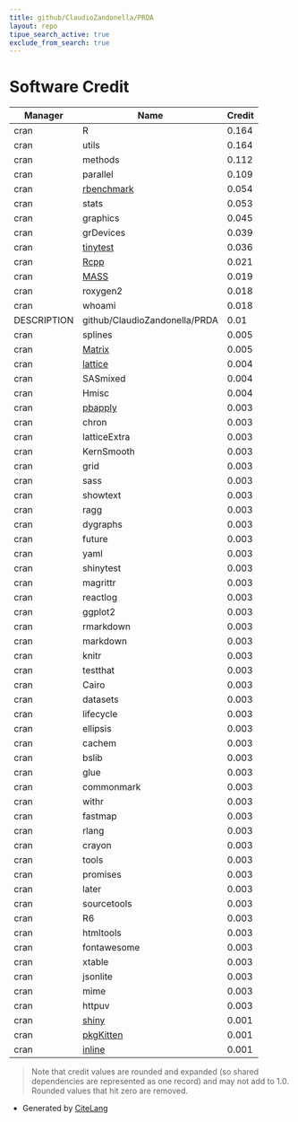 ```yaml
---
title: github/ClaudioZandonella/PRDA
layout: repo
tipue_search_active: true
exclude_from_search: true
---
```

# Software Credit

|Manager|Name|Credit|
|-------|----|------|
|cran|R|0.164|
|cran|utils|0.164|
|cran|methods|0.112|
|cran|parallel|0.109|
|cran|[rbenchmark](http://rbenchmark.googlecode.com)|0.054|
|cran|stats|0.053|
|cran|graphics|0.045|
|cran|grDevices|0.039|
|cran|[tinytest](https://github.com/markvanderloo/tinytest)|0.036|
|cran|[Rcpp](http://www.rcpp.org)|0.021|
|cran|[MASS](http://www.stats.ox.ac.uk/pub/MASS4/)|0.019|
|cran|roxygen2|0.018|
|cran|whoami|0.018|
|DESCRIPTION|github/ClaudioZandonella/PRDA|0.01|
|cran|splines|0.005|
|cran|[Matrix](http://Matrix.R-forge.R-project.org/)|0.005|
|cran|[lattice](http://lattice.r-forge.r-project.org/)|0.004|
|cran|SASmixed|0.004|
|cran|Hmisc|0.004|
|cran|[pbapply](https://github.com/psolymos/pbapply)|0.003|
|cran|chron|0.003|
|cran|latticeExtra|0.003|
|cran|KernSmooth|0.003|
|cran|grid|0.003|
|cran|sass|0.003|
|cran|showtext|0.003|
|cran|ragg|0.003|
|cran|dygraphs|0.003|
|cran|future|0.003|
|cran|yaml|0.003|
|cran|shinytest|0.003|
|cran|magrittr|0.003|
|cran|reactlog|0.003|
|cran|ggplot2|0.003|
|cran|rmarkdown|0.003|
|cran|markdown|0.003|
|cran|knitr|0.003|
|cran|testthat|0.003|
|cran|Cairo|0.003|
|cran|datasets|0.003|
|cran|lifecycle|0.003|
|cran|ellipsis|0.003|
|cran|cachem|0.003|
|cran|bslib|0.003|
|cran|glue|0.003|
|cran|commonmark|0.003|
|cran|withr|0.003|
|cran|fastmap|0.003|
|cran|rlang|0.003|
|cran|crayon|0.003|
|cran|tools|0.003|
|cran|promises|0.003|
|cran|later|0.003|
|cran|sourcetools|0.003|
|cran|R6|0.003|
|cran|htmltools|0.003|
|cran|fontawesome|0.003|
|cran|xtable|0.003|
|cran|jsonlite|0.003|
|cran|mime|0.003|
|cran|httpuv|0.003|
|cran|[shiny](https://shiny.rstudio.com/)|0.001|
|cran|[pkgKitten](https://github.com/eddelbuettel/pkgkitten)|0.001|
|cran|[inline](https://github.com/eddelbuettel/inline)|0.001|


> Note that credit values are rounded and expanded (so shared dependencies are represented as one record) and may not add to 1.0. Rounded values that hit zero are removed.


- Generated by [CiteLang](https://github.com/vsoch/citelang)

